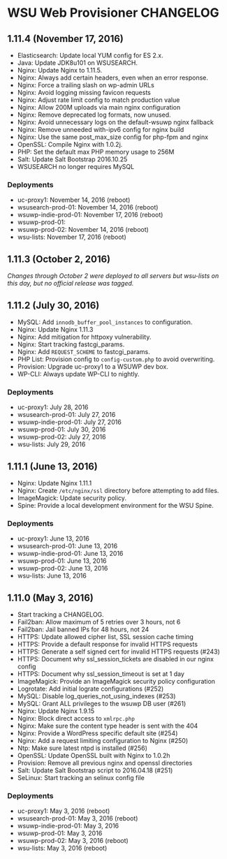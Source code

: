 # WSU Web Provisioner CHANGELOG

## 1.11.4 (November 17, 2016)

* Elasticsearch: Update local YUM config for ES 2.x.
* Java: Update JDK8u101 on WSUSEARCH.
* Nginx: Update Nginx to 1.11.5.
* Nginx: Always add certain headers, even when an error response.
* Nginx: Force a trailing slash on wp-admin URLs
* Nginx: Avoid logging missing favicon requests
* Nginx: Adjust rate limit config to match production value
* Nginx: Allow 200M uploads via main nginx configuration
* Nginx: Remove deprecated log formats, now unused.
* Nginx: Avoid unnecessary logs on the default-wsuwp nginx fallback
* Nginx: Remove unneeded with-ipv6 config for nginx build
* Nginx: Use the same post_max_size config for php-fpm and nginx
* OpenSSL: Compile Nginx with 1.0.2j.
* PHP: Set the default max PHP memory usage to 256M
* Salt: Update Salt Bootstrap 2016.10.25
* WSUSEARCH no longer requires MySQL

### Deployments

* uc-proxy1: November 14, 2016 (reboot)
* wsusearch-prod-01: November 14, 2016 (reboot)
* wsuwp-indie-prod-01: November 17, 2016 (reboot)
* wsuwp-prod-01:
* wsuwp-prod-02: November 14, 2016 (reboot)
* wsu-lists: November 17, 2016 (reboot)

## 1.11.3 (October 2, 2016)

_Changes through October 2 were deployed to all servers but wsu-lists on this day, but no official release was tagged._

## 1.11.2 (July 30, 2016)

* MySQL: Add `innodb_buffer_pool_instances` to configuration.
* Nginx: Update Nginx 1.11.3
* Nginx: Add mitigation for httpoxy vulnerability.
* Nginx: Start tracking fastcgi_params.
* Nginx: Add `REQUEST_SCHEME` to fastcgi_params.
* PHP List: Provision config to `config-custom.php` to avoid overwriting.
* Provision: Upgrade uc-proxy1 to a WSUWP dev box.
* WP-CLI: Always update WP-CLI to nightly.

### Deployments

* uc-proxy1: July 28, 2016
* wsusearch-prod-01: July 27, 2016
* wsuwp-indie-prod-01: July 27, 2016
* wsuwp-prod-01: July 30, 2016
* wsuwp-prod-02: July 27, 2016
* wsu-lists: July 29, 2016

## 1.11.1 (June 13, 2016)

* Nginx: Update Nginx 1.11.1
* Nginx: Create `/etc/nginx/ssl` directory before attempting to add files.
* ImageMagick: Update security policy.
* Spine: Provide a local development environment for the WSU Spine.

### Deployments

* uc-proxy1: June 13, 2016
* wsusearch-prod-01: June 13, 2016
* wsuwp-indie-prod-01: June 13, 2016
* wsuwp-prod-01: June 13, 2016
* wsuwp-prod-02: June 13, 2016
* wsu-lists: June 13, 2016

## 1.11.0 (May 3, 2016)

* Start tracking a CHANGELOG.
* Fail2ban: Allow maximum of 5 retries over 3 hours, not 6
* Fail2ban: Jail banned IPs for 48 hours, not 24
* HTTPS: Update allowed cipher list, SSL session cache timing
* HTTPS: Provide a default response for invalid HTTPS requests
* HTTPS: Generate a self signed cert for invalid HTTPS requests (#243)
* HTTPS: Document why ssl_session_tickets are disabled in our nginx config
* HTTPS: Document why ssl_session_timeout is set at 1 day
* ImageMagick: Provide an ImageMagick security policy configuration
* Logrotate: Add initial lograte configurations (#252)
* MySQL: Disable log_queries_not_using_indexes (#253)
* MySQL: Grant ALL privileges to the wsuwp DB user (#261)
* Nginx: Update Nginx 1.9.15
* Nginx: Block direct access to `xmlrpc.php`
* Nginx: Make sure the content type header is sent with the 404
* Nginx: Provide a WordPress specific default site (#254)
* Nginx: Add a request limiting configuration to Nginx (#250)
* Ntp: Make sure latest ntpd is installed (#256)
* OpenSSL: Update OpenSSL built with Nginx to 1.0.2h
* Provision: Remove all previous nginx and openssl directories
* Salt: Update Salt Bootstrap script to 2016.04.18 (#251)
* SeLinux: Start tracking an selinux config file

### Deployments

* uc-proxy1: May 3, 2016 (reboot)
* wsusearch-prod-01: May 3, 2016 (reboot)
* wsuwp-indie-prod-01: May 3, 2016
* wsuwp-prod-01: May 3, 2016
* wsuwp-prod-02: May 3, 2016 (reboot)
* wsu-lists: May 3, 2016 (reboot)
